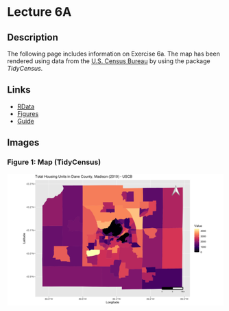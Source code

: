 # Lecture 6A

## Description

The following page includes information on Exercise 6a. The map has been rendered using data from the [U.S. Census Bureau](https://www.census.gov/) by using the package *TidyCensus*.

## Links

* [RData](https://github.com/yadhav13/LA558_Yadhav_Deerpaul/tree/main/Lectures/3_Lecture6A/r)
* [Figures](https://github.com/yadhav13/LA558_Yadhav_Deerpaul/tree/main/Lectures/3_Lecture6A/figures)
* [Guide](https://github.com/yadhav13/LA558_Yadhav_Deerpaul/blob/main/Lectures/3_Lecture6A/guide.txt)

## Images

### Figure 1: Map (TidyCensus)

![Map](https://raw.githubusercontent.com/yadhav13/LA558_Yadhav_Deerpaul/main/Lectures/3_Lecture6A/figures/1_housingunits-tc_map.png)
